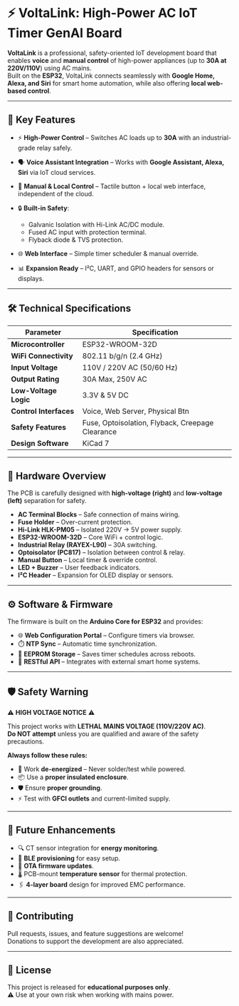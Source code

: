 # ⚡ VoltaLink: High-Power AC IoT Timer GenAI Board

**VoltaLink** is a professional, safety-oriented IoT development board that enables **voice** and **manual control** of high-power appliances (up to **30A at 220V/110V**) using AC mains.  
Built on the **ESP32**, VoltaLink connects seamlessly with **Google Home, Alexa, and Siri** for smart home automation, while also offering **local web-based control**.

---

## 🚀 Key Features

- ⚡ **High-Power Control** – Switches AC loads up to **30A** with an industrial-grade relay safely.  
- 🗣️ **Voice Assistant Integration** – Works with **Google Assistant, Alexa, Siri** via IoT cloud services.  
- 🤖 **Manual & Local Control** – Tactile button + local web interface, independent of the cloud.  
- 🔒 **Built-in Safety**:  
  - Galvanic Isolation with Hi-Link AC/DC module.  
  - Fused AC input with protection terminal.  
  - Flyback diode & TVS protection.  

- 🌐 **Web Interface** – Simple timer scheduler & manual override.  
- 📊 **Expansion Ready** – I²C, UART, and GPIO headers for sensors or displays.  

---

## 🛠️ Technical Specifications

| Parameter              | Specification                     |
|-------------------------|-----------------------------------|
| **Microcontroller**     | ESP32-WROOM-32D                  |
| **WiFi Connectivity**   | 802.11 b/g/n (2.4 GHz)           |
| **Input Voltage**       | 110V / 220V AC (50/60 Hz)        |
| **Output Rating**       | 30A Max, 250V AC                 |
| **Low-Voltage Logic**   | 3.3V & 5V DC                     |
| **Control Interfaces**  | Voice, Web Server, Physical Btn  |
| **Safety Features**     | Fuse, Optoisolation, Flyback, Creepage Clearance |
| **Design Software**     | KiCad 7                          |

---

## 📸 Hardware Overview

The PCB is carefully designed with **high-voltage (right)** and **low-voltage (left)** separation for safety.  

- **AC Terminal Blocks** – Safe connection of mains wiring.  
- **Fuse Holder** – Over-current protection.  
- **Hi-Link HLK-PM05** – Isolated 220V → 5V power supply.  
- **ESP32-WROOM-32D** – Core WiFi + control logic.  
- **Industrial Relay (RAYEX-L90)** – 30A switching.  
- **Optoisolator (PC817)** – Isolation between control & relay.  
- **Manual Button** – Local timer & override control.  
- **LED + Buzzer** – User feedback indicators.  
- **I²C Header** – Expansion for OLED display or sensors.  

---

## ⚙️ Software & Firmware

The firmware is built on the **Arduino Core for ESP32** and provides:

- 🌐 **Web Configuration Portal** – Configure timers via browser.  
- ⏱️ **NTP Sync** – Automatic time synchronization.  
- 💾 **EEPROM Storage** – Saves timer schedules across reboots.  
- 🔗 **RESTful API** – Integrates with external smart home systems.  

---

## 🛡️ Safety Warning  

⚠️ **HIGH VOLTAGE NOTICE** ⚠️  

This project works with **LETHAL MAINS VOLTAGE (110V/220V AC)**.  
**Do NOT attempt** unless you are qualified and aware of the safety precautions.  

**Always follow these rules:**  
- 🔌 Work **de-energized** – Never solder/test while powered.  
- 📦 Use a **proper insulated enclosure**.  
- 🛡️ Ensure **proper grounding**.  
- ⚡ Test with **GFCI outlets** and current-limited supply.  

---

## 🧩 Future Enhancements

- 🔍 CT sensor integration for **energy monitoring**.  
- 📡 **BLE provisioning** for easy setup.  
- 🔄 **OTA firmware updates**.  
- 🌡️ PCB-mount **temperature sensor** for thermal protection.  
- 🖇️ **4-layer board** design for improved EMC performance.  

---

## 👥 Contributing

Pull requests, issues, and feature suggestions are welcome!  
Donations to support the development are also appreciated.  

---

## 📜 License  

This project is released for **educational purposes only**.  
⚠️ Use at your own risk when working with mains power.  

